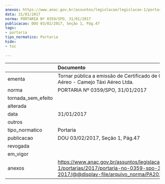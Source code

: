 ```yaml
---
anexos: https://www.anac.gov.br/assuntos/legislacao/legislacao-1/portarias/2017/portaria-no-0359-spo-31-0-2017/@@display-file/arquivo_norma/PA2017-0359.pdf
data: 31/01/2017
norma: PORTARIA Nº 0359/SPO, 31/01/2017
publicacao: DOU 03/02/2017, Seção 1, Pág.47
tags:
- portaria
tipo_normatico: Portaria
hide: 
- toc 
 
---
```


|                    | Documento                                                                                                                                           |
|:-------------------|:----------------------------------------------------------------------------------------------------------------------------------------------------|
| ementa             | Tornar pública a emissão de Certificado de Operador Aéreo - Camejo Táxi Aéreo Ltda.                                                                 |
| norma              | PORTARIA Nº 0359/SPO, 31/01/2017                                                                                                                    |
| tornada_sem_efeito |                                                                                                                                                     |
| alterada           |                                                                                                                                                     |
| data               | 31/01/2017                                                                                                                                          |
| outros             |                                                                                                                                                     |
| tipo_normatico     | Portaria                                                                                                                                            |
| publicacao         | DOU 03/02/2017, Seção 1, Pág.47                                                                                                                     |
| revogada           |                                                                                                                                                     |
| em_vigor           |                                                                                                                                                     |
| anexos             | https://www.anac.gov.br/assuntos/legislacao/legislacao-1/portarias/2017/portaria-no-0359-spo-31-0-2017/@@display-file/arquivo_norma/PA2017-0359.pdf |
